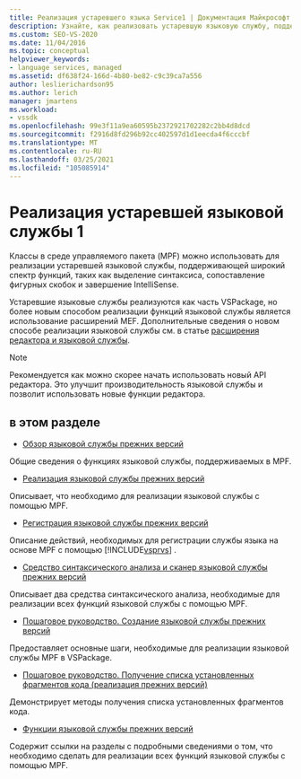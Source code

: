 ```yaml
---
title: Реализация устаревшего языка Service1 | Документация Майкрософт
description: Узнайте, как реализовать устаревшую языковую службу, поддерживающую функции расширенной языковой службы, с помощью платформы управляемых пакетов (MPF). Часть 1 из 2.
ms.custom: SEO-VS-2020
ms.date: 11/04/2016
ms.topic: conceptual
helpviewer_keywords:
- language services, managed
ms.assetid: df638f24-166d-4b80-be82-c9c39ca7a556
author: leslierichardson95
ms.author: lerich
manager: jmartens
ms.workload:
- vssdk
ms.openlocfilehash: 99e3f11a9ea60595b2372921702282c2bb4d8dcd
ms.sourcegitcommit: f2916d8fd296b92cc402597d1d1eecda4f6cccbf
ms.translationtype: MT
ms.contentlocale: ru-RU
ms.lasthandoff: 03/25/2021
ms.locfileid: "105085914"
---
```

# <a name="implementing-a-legacy-language-service-1"></a>Реализация устаревшей языковой службы 1
Классы в среде управляемого пакета (MPF) можно использовать для реализации устаревшей языковой службы, поддерживающей широкий спектр функций, таких как выделение синтаксиса, сопоставление фигурных скобок и завершение IntelliSense.

 Устаревшие языковые службы реализуются как часть VSPackage, но более новым способом реализации функций языковой службы является использование расширений MEF. Дополнительные сведения о новом способе реализации языковой службы см. в статье [расширения редактора и языковой службы](../../extensibility/editor-and-language-service-extensions.md).

> [!NOTE]
> Рекомендуется как можно скорее начать использовать новый API редактора. Это улучшит производительность языковой службы и позволит использовать новые функции редактора.

## <a name="in-this-section"></a>в этом разделе
- [Обзор языковой службы прежних версий](../../extensibility/internals/legacy-language-service-overview.md)

 Общие сведения о функциях языковой службы, поддерживаемых в MPF.

- [Реализация языковой службы прежних версий](../../extensibility/internals/implementing-a-legacy-language-service2.md)

 Описывает, что необходимо для реализации языковой службы с помощью MPF.

- [Регистрация языковой службы прежних версий](../../extensibility/internals/registering-a-legacy-language-service1.md)

 Описание действий, необходимых для регистрации службы языка на основе MPF с помощью [!INCLUDE[vsprvs](../../code-quality/includes/vsprvs_md.md)] .

- [Средство синтаксического анализа и сканер языковой службы прежних версий](../../extensibility/internals/legacy-language-service-parser-and-scanner.md)

 Описывает два средства синтаксического анализа, необходимые для реализации всех функций языковой службы с помощью MPF.

- [Пошаговое руководство. Создание языковой службы прежних версий](../../extensibility/internals/walkthrough-creating-a-legacy-language-service.md)

 Предоставляет основные шаги, необходимые для реализации языковой службы MPF в VSPackage.

- [Пошаговое руководство. Получение списка установленных фрагментов кода (реализация прежних версий)](../../extensibility/internals/walkthrough-getting-a-list-of-installed-code-snippets-legacy-implementation.md)

 Демонстрирует методы получения списка установленных фрагментов кода.

- [Функции языковой службы прежних версий](../../extensibility/internals/legacy-language-service-features1.md)

 Содержит ссылки на разделы с подробными сведениями о том, что необходимо сделать для реализации всех функций языковой службы с помощью MPF.
